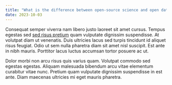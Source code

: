 ```yaml
---
title: "What is the difference between open-source science and open data?"
date: 2023-10-03
---
```


Consequat semper viverra nam libero justo laoreet sit amet cursus. Tempus egestas sed [sed risus pretium](#test3) quam vulputate dignissim suspendisse. At volutpat diam ut venenatis. Duis ultricies lacus sed turpis tincidunt id aliquet risus feugiat. Odio ut sem nulla pharetra diam sit amet nisl suscipit. Est ante in nibh mauris. Porttitor lacus luctus accumsan tortor posuere ac ut. 

Dolor morbi non arcu risus quis varius quam. Volutpat commodo sed egestas egestas. Aliquam malesuada bibendum arcu vitae elementum curabitur vitae nunc. Pretium quam vulputate dignissim suspendisse in est ante. Diam maecenas ultricies mi eget mauris pharetra.